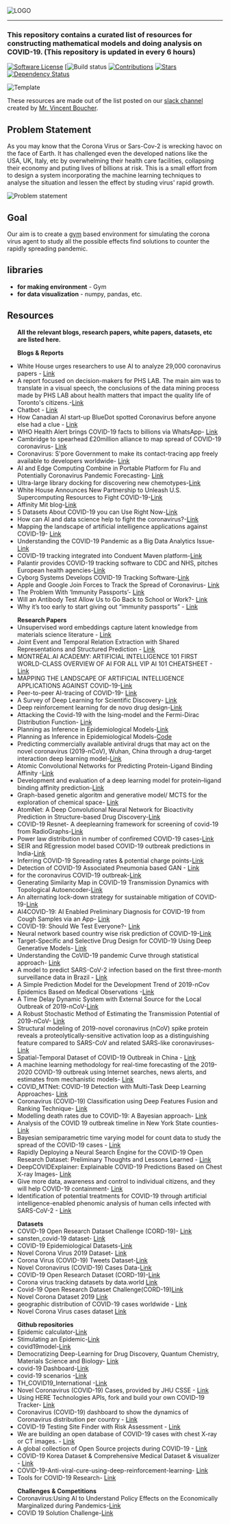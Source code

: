 ![LOGO](https://github.com/addy1997/COVID-19-Resources/blob/master/Screenshot%202020-06-28%20at%201.06.59%20PM.png)

-------------------------------------------------------------------------------------------------------------------
### This repository contains a curated list of resources for constructing mathematical models and doing analysis on COVID-19. (This repository is updated in every 6 hours)
[![Software License](https://img.shields.io/badge/license-GNU-brightgreen.svg)](LICENSE) [![Build status](https://ci.appveyor.com/api/projects/status/8e784doc5sye7c41?svg=true) [![Contributions](https://img.shields.io/github/commit-activity/m/addy1997/COVID-19-Resources.svg?color=%09%2346c018)](https://github.com/addy1997/COVID-19-Resources/graphs/commit-activity) [![Stars](https://img.shields.io/github/stars/addy1997/COVID-19-Resources.svg?style=flat&label=Star&maxAge=86400)](STARS) [![Dependency Status](https://david-dm.org/addy1997/COVID-19-Resources.svg)](https://david-dm.org/addy1997/COVID-19-Resources)     



![Template](https://github.com/addy1997/COVID-19/blob/master/AITaskForcev2.png)

These resources are made out of the list posted on our [slack channel](https://www.linkedin.com/feed/update/urn:li:activity:6652004847895793664/) created by [Mr. Vincent Boucher](https://ca.linkedin.com/in/montrealai?trk=public-post_share-update_actor-text).

## Problem Statement

As you may know that the Corona Virus or Sars-Cov-2 is wrecking havoc on the face of Earth. It has challenged even the developed nations like the USA, UK, Italy, etc by overwhelming their health care facilities, collapsing their economy and puting lives of billions at risk. This is a small effort from to design a system incorporating the machine learning techniques to analyse the situation and lessen the effect by studing virus' rapid growth.

![Problem statement](https://github.com/addy1997/COVID-19/blob/master/Screen%20Shot%202020-04-05%20at%203.08.01%20PM.png)

## Goal

Our aim is to create a [gym](https://gym.openai.com/) based environment for simulating the corona virus agent to study all the possible effects find solutions to counter the rapidly spreading pandemic. 



## libraries 

<ul>
<li> <b> for making environment</b> - Gym</li>
  
<li> <b> for data visualization</b> - numpy, pandas, etc.</li>
</ul>

## Resources

<ul>
<b> All the relevant blogs, research papers, white papers, datasets, etc are listed here.</b> <br>
  
<b>Blogs & Reports</b>

<li>White House urges researchers to use AI to analyze 29,000 coronavirus papers - <a href="https://www.reuters.com/article/us-health-coronavirus-tech-research-idUSKBN2133E6">Link</a></li>

  
<li>A report focused on decision-makers for PHS LAB. The main aim was to translate in a visual speech, the conclusions of the data mining process made by PHS LAB about health matters that impact the quality life of Toronto's citizens.-<a href="https://www.behance.net/gallery/74360365/Health-report-of-Toronto-neighborhoods">Link</a></li>


<li>Chatbot - <a href="https://covid19.dialogue.co/?lng=en#/info">Link</a></li>


<li> How Canadian AI start-up BlueDot spotted Coronavirus before anyone else had a clue - <a href="https://diginomica.com/how-canadian-ai-start-bluedot-spotted-coronavirus-anyone-else-had-clue">Link</a></li>


<li> WHO Health Alert brings COVID-19 facts to billions via WhatsApp- <a href="https://www.who.int/news-room/feature-stories/detail/who-health-alert-brings-covid-19-facts-to-billions-via-whatsapp">Link</a></li>


<li>Cambridge to spearhead £20million alliance to map spread of COVID-19 coronavirus- <a href= "https://www.cam.ac.uk/research/news/cambridge-to-spearhead-ps20million-alliance-to-map-spread-of-covid-19-coronavirus?utm_campaign=research&utm_medium=social&utm_source=linkedin&utm_content=1584953090">Link</a></li>


<li>Coronavirus: S'pore Government to make its contact-tracing app freely available to developers worldwide- <a href="https://www.straitstimes.com/singapore/coronavirus-spore-government-to-make-its-contact-tracing-app-freely-available-to">Link</a></li>


<li>AI and Edge Computing Combine in Portable Platform for Flu and Potentially Coronavirus Pandemic Forecasting- <a href="https://www.genengnews.com/news/ai-and-edge-computing-combine-in-portable-platform-for-flu-and-potentially-coronavirus-forecasting/">Link</a></li>

<li>Ultra-large library docking for discovering new chemotypes-<a href="https://www.ncbi.nlm.nih.gov/pmc/articles/PMC6383769/">Link</a></li>


<li>White House Announces New Partnership to Unleash U.S. Supercomputing Resources to Fight COVID-19-<a href="https://www.whitehouse.gov/briefings-statements/white-house-announces-new-partnership-unleash-u-s-supercomputing-resources-fight-covid-19/">Link</a></li>


<li>Affinity Mit blog-<a href="https://affinity.mit.edu/">Link</a></li>


<li>5 Datasets About COVID-19 you can Use Right Now-<a href="https://towardsdatascience.com/5-datasets-about-covid-19-you-can-use-right-now-46307b1406a">Link</a></li>

<li>How can AI and data science help to fight the coronavirus?-<a href="https://www.ericsson.com/en/blog/2020/4/ai-and-data-science-to-fight-coronavirus">Link</a></li>

<li>Mapping the landscape of artificial intelligence applications against COVID-19- <a href="https://www.unglobalpulse.org/2020/03/mapping-the-landscape-of-artificial-intelligence-applications-against-covid-19/">Link</a></li>

<li>Understanding the COVID-19 Pandemic as a Big Data Analytics Issue-<a href="Understanding the COVID-19 Pandemic as a Big Data Analytics Issue">Link</a></li>

<li>COVID-19 tracking integrated into Conduent Maven platform-<a href="https://economictimes.indiatimes.com/tech/software/covid-19-tracking-integrated-into-conduent-maven-platform/articleshow/74792429.cms">Link</a></li>

<li>Palantir provides COVID-19 tracking software to CDC and NHS, pitches European health agencies-<a href="https://techcrunch.com/2020/04/01/palantir-coronavirus-cdc-nhs-gotham-foundry/">Link</a></li>

<li>Cyborg Systems Develops COVID-19 Tracking Software-<a href="https://www.aithority.com/security/cyborg-systems-develops-covid-19-tracking-software/">Link</a></li>

<li>Apple and Google Join Forces to Track the Spread of Coronavirus- <a href="https://coronavirus.medium.com/apple-and-google-join-forces-to-track-spread-of-coronavirus-fc2c68fda0ea">Link</a></li>

<li>The Problem With ‘Immunity Passports’- <a href="https://coronavirus.medium.com/the-problem-with-immunity-passports-3764d49df7c8">Link</a></li>

<li>Will an Antibody Test Allow Us to Go Back to School or Work?- <a href="https://www.nytimes.com/2020/04/10/health/coronavirus-antibody-test.html">Link</a></li>

<li>Why it’s too early to start giving out “immunity passports” - <a href="https://www.technologyreview.com/2020/04/09/998974/immunity-passports-cornavirus-antibody-test-outside/?truid=a48b87a65416a1d0ada2c01a698dc8ea&utm_source=the_download&utm_medium=email&utm_campaign=the_download.unpaid.engagement&utm_content=04-10-2020">Link</a></li>

</ul>
  
  
<ul>
<b>Research Papers</b>  
  
<li> Unsupervised word embeddings capture latent knowledge from materials science literature - <a href="https://perssongroup.lbl.gov/papers/dagdelen-2019-word-embeddings.pdf">Link</a></li>
  
<li>Joint Event and Temporal Relation Extraction with Shared Representations and Structured Prediction - <a href="https://arxiv.org/pdf/1909.05360.pdf">Link</a></li>

<li>MONTRÉAL.AI ACADEMY: ARTIFICIAL INTELLIGENCE 101 FIRST WORLD-CLASS OVERVIEW OF AI FOR ALL
VIP AI 101 CHEATSHEET - <a href="www.montreal.ai/ai4all.pdf">Link</a></li>

<li>MAPPING THE LANDSCAPE OF ARTIFICIAL INTELLIGENCE APPLICATIONS AGAINST COVID-19-<a href="https://drive.google.com/file/d/1vDcb6HeS-hufNgqH0dDhIEGjuJpnnkzT/view">Link</a></li>

<li>Peer-to-peer AI-tracing of COVID-19- <a href= "https://yoshuabengio.org/2020/03/23/peer-to-peer-ai-tracing-of-covid-19/">Link</a></li>

<li>A Survey of Deep Learning for Scientific Discovery- <a href="https://arxiv.org/abs/2003.11755">Link</a></li>

<li>Deep reinforcement learning for de novo drug design-<a href="https://advances.sciencemag.org/content/4/7/eaap7885">Link</a></li>

<li>Attacking the Covid-19 with the Ising-model and the Fermi-Dirac Distribution Function- <a href="https://arxiv.org/abs/2003.11860">Link</a></li>

<li>Planning as Inference in Epidemiological Models-<a href="https://arxiv.org/abs/2003.13221">Link</a></li>
<li>Planning as Inference in Epidemiological Models-<a href="https://github.com/plai-group/covid">Code</a></li>

<li>Predicting commercially available antiviral drugs that may act on the novel coronavirus (2019-nCoV), Wuhan, China through a drug-target interaction deep learning model-<a href="https://www.biorxiv.org/content/10.1101/2020.01.31.929547v1">Link</a></li> 

<li>Atomic Convolutional Networks for Predicting Protein-Ligand Binding Affinity -<a href="https://arxiv.org/abs/1703.10603">Link</a></li>

<li>Development and evaluation of a deep learning model for protein–ligand binding affinity prediction-<a href="https://www.ncbi.nlm.nih.gov/pmc/articles/PMC6198856/">Link</a></li>

<li>Graph-based genetic algoritm and generative model/ MCTS for the exploration of chemical space- <a href="https://chemrxiv.org/articles/Graph-based_Genetic_Algorithm_and_Generative_Model_Monte_Carlo_Tree_Search_for_the_Exploration_of_Chemical_Space/7240751">Link</a></li>

<li>AtomNet: A Deep Convolutional Neural Network for Bioactivity Prediction in Structure-based Drug Discovery-<a href="https://arxiv.org/abs/1510.02855">Link</a></li>

<li>COVID-19 Resnet- A deeplearning framework for screening of covid-19 from RadioGraphs-<a href="https://github.com/addy1997/COVID-19/blob/master/papers/2003.14395.pdf">Link</a></li>

<li>Power law distribution in number of confiremed COVID-19 cases-<a href="https://github.com/addy1997/COVID-19/blob/master/papers/2004.00940.pdf">Link</a></li>

<li>SEIR and REgression model based COVID-19 outbreak predictions in India-<a href="https://github.com/addy1997/COVID-19/blob/master/papers/2004.00958.pdf">Link</a></li>

<li>Inferring COVID-19 Spreading rates & potential charge points-<a href="https://github.com/addy1997/COVID-19/blob/master/papers/2004.01105.pdf">Link</a></li>

<li>Detection of COVID-19 Associated Pneumonia based GAN - <a href="https://github.com/addy1997/COVID-19/blob/master/papers/2004.01184.pdf">Link</a></li>

<li>for the coronavirus COVID-19 outbreak-<a href="https://github.com/addy1997/COVID-19/blob/master/papers/2004.01487.pdf">Link</a></li>

<li>Generating Similarity Map in COVID-19 Transmission Dynamics with Topological Autoencoder-<a href="https://github.com/addy1997/COVID-19/blob/master/papers/2004.01481.pdf">Link</a></li>

<li>An alternating lock-down strategy for sustainable mitigation of COVID-19-<a href="https://github.com/addy1997/COVID-19/blob/master/papers/2004.01453.pdf">Link</a></li>


<li>AI4COVID-19: AI Enabled Preliminary Diagnosis for COVID-19 from Cough Samples via an App- <a href="https://github.com/addy1997/COVID-19/blob/master/papers/2004.01275.pdf">Link</a></li>


<li>COVID-19: Should We Test Everyone?- <a href="https://github.com/addy1997/COVID-19/tree/master/papers">Link</a></li>

<li>Neural network based country wise risk prediction of COVID-19-<a href="https://github.com/addy1997/COVID-19/blob/master/papers/2004.00959.pdf">Link</a></li>

<li>Target-Specific and Selective Drug Design for COVID-19 Using Deep Generative Models- <a href="https://github.com/addy1997/COVID-19/blob/master/papers/2004.01215.pdf">Link</a></li>

<li>Understanding the CoVID-19 pandemic Curve through statistical approach- <a href="https://www.medrxiv.org/content/10.1101/2020.04.06.20055426v1">Link</a></li>

<li>A model to predict SARS-CoV-2 infection based on the first three-month surveillance data in Brazil - <a href="https://www.medrxiv.org/content/10.1101/2020.04.05.20047944v1">Link</a></li>

<li>A Simple Prediction Model for the Development Trend of 2019-nCov Epidemics Based on Medical Observations -<a href="https://github.com/addy1997/COVID-19-Resources/commit/d29aaf10940df5b0f1f0217c62e5b1c848248312">Link</a></li>

<li>A Time Delay Dynamic System with External Source for the Local Outbreak of 2019-nCoV-<a href="https://github.com/addy1997/COVID-19-Resources/commit/d29aaf10940df5b0f1f0217c62e5b1c848248312">Link</a></li>

<li>A Robust Stochastic Method of Estimating the Transmission Potential of 2019-nCoV- <a href="https://github.com/addy1997/COVID-19-Resources/blob/master/papers/2002.03828.pdf">Link</a></li>
  
<li>Structural modeling of 2019-novel coronavirus (nCoV) spike protein reveals a proteolytically-sensitive activation loop as a distinguishing feature compared to SARS-CoV and related SARS-like coronaviruses-<a href="https://github.com/addy1997/COVID-19-Resources/commit/39468ff25c1c2ca5099e2ec663074e65ae9c5d66">Link</a></li>

<li>Spatial-Temporal Dataset of COVID-19 Outbreak in China - <a href="https://github.com/addy1997/COVID-19-Resources/blob/master/papers/2003.11716.pdf">Link</a></li>

<li>A machine learning methodology for real-time forecasting of the 2019-2020 COVID-19 outbreak using Internet searches, news alerts, and estimates from mechanistic models- <a href="https://arxiv.org/abs/2004.04019">Link</a></li>

<li>COVID_MTNet: COVID-19 Detection with Multi-Task Deep Learning Approaches- <a href="https://arxiv.org/abs/2004.03747">Link</a></li>

<li>Coronavirus (COVID-19) Classification using Deep Features Fusion and Ranking Technique- <a href="https://arxiv.org/abs/2004.03698">Link</a></li>

<li>Modelling death rates due to COVID-19: A Bayesian approach- <a href="https://arxiv.org/abs/2004.02386">Link</a></li>

<li>Analysis of the COVID 19 outbreak timeline in New York State counties- <a href="https://arxiv.org/abs/2004.02366">Link</a></li>

<li>Bayesian semiparametric time varying model for count data to study the spread of the COVID-19 cases - <a href="https://arxiv.org/abs/2004.02281">Link</a></li>

<li>Rapidly Deploying a Neural Search Engine for the COVID-19 Open Research Dataset: Preliminary Thoughts and Lessons Learned - <a href="https://arxiv.org/abs/2004.05125">Link</a></li>

<li>DeepCOVIDExplainer: Explainable COVID-19 Predictions Based on Chest X-ray Images- <a href="https://arxiv.org/abs/2004.04582">Link</a></li>

<li>Give more data, awareness and control to individual citizens, and they will help COVID-19 containment- <a href="https://arxiv.org/abs/2004.05222">Link</a></li>

<li>Identification of potential treatments for COVID-19 through artificial intelligence-enabled phenomic analysis of human cells infected with SARS-CoV-2 - <a href="https://www.biorxiv.org/content/10.1101/2020.04.21.054387v1">Link</a></li>
  
</ul>


<ul>
<b>Datasets</b>
  
<li>COVID-19 Open Research Dataset Challenge (CORD-19)- <a href="https://www.kaggle.com/allen-institute-for-ai/CORD-19-research-challenge">Link</a></li>
  
<li>sansten_covid-19 dataset- <a href="https://drive.google.com/file/d/1egTa2hFNjBYKd8YF92nFAb4se-gj6fwA/view">Link</a></li>

<li>COVID-19 Epidemiological Datasets-<a href="https://sites.google.com/view/data-science-covid-19/data-and-resources">Link</a></li>

<li>Novel Corona Virus 2019 Dataset- <a href="https://www.kaggle.com/sudalairajkumar/novel-corona-virus-2019-dataset/tasks?taskId=508">Link</a></li>

<li>Corona Virus (COVID-19) Tweets Dataset-<a href="https://ieee-dataport.org/open-access/corona-virus-covid-19-tweets-dataset">Link</a></li>

<li>Novel Coronavirus (COVID-19) Cases Data-<a href="https://data.humdata.org/dataset/novel-coronavirus-2019-ncov-cases">Link</a></li>

<li>COVID-19 Open Research Dataset (CORD-19)-<a href="https://registry.opendata.aws/cord-19/">Link</a></li>

<li>Corona virus tracking datasets by data.world <a href="https://data.world/datasets/covid-19">Link</a></li>

<li> Covid-19 Open Research Dataset Challenge(CORD-19)<a href="https://www.kaggle.com/allen-institute-for-ai/CORD-19-research-challenge">Link</a></li>

<li>Novel Corona Dataset 2019 <a href="https://www.kaggle.com/sudalairajkumar/novel-corona-virus-2019-dataset">Link</a></li>

<li>geographic distribution of COVID-19 cases worldwide - <a href="https://www.ecdc.europa.eu/en/publications-data/download-todays-data-geographic-distribution-covid-19-cases-worldwide">Link</a></li>

<li>Novel Corona Virus cases dataset <a href="https://data.humdata.org/dataset/novel-coronavirus-2019-ncov-cases">Link</a></li>

</ul>


<ul>
<b>Github repositories</b>
  
<li>Epidemic calculator-<a href="http://gabgoh.github.io/COVID/index.html">Link</a></li>

<li>Stimulating an Epidemic-<a href="https://www.youtube.com/watch?v=gxAaO2rsdIs&feature=youtu.be">Link</a></li>
  
<li>covid19model-<a href="https://github.com/ImperialCollegeLondon/covid19model">Link</a></li>

<li>Democratizing Deep-Learning for Drug Discovery, Quantum Chemistry, Materials Science and Biology- <a href="https://github.com/deepchem/deepchem">Link</a></li>

<li>covid-19 Dashboard-<a href="https://github.com/github/covid19-dashboard">Link</a></li>

<li>covid-19 scenarios -<a href="https://github.com/neherlab/covid19_scenarios">Link</a></li>

<li>TH_COVID19_International -<a href="https://github.com/Tencent/TH_COVID19_International">Link</a></li>

<li>Novel Coronavirus (COVID-19) Cases, provided by JHU CSSE - <a href="https://github.com/CSSEGISandData/COVID-19">Link</a></li>

<li>Using HERE Technologies APIs, fork and build your own COVID-19 Tracker- <a href="https://github.com/heremaps/here-covid-19-tracker">Link</a></li>

<li>Coronavirus (COVID-19) dashboard to show the dynamics of Сoronavirus distribution per country - <a href="https://github.com/trekhleb/covid-19">Link</a></li>

<li>COVID-19 Testing Site Finder with Risk Assessment - <a href="https://github.com/oscarhealth/covid19-testing">Link</a></li>

<li>We are building an open database of COVID-19 cases with chest X-ray or CT images. - <a href="https://github.com/ieee8023/covid-chestxray-dataset">Link</a></li>

<li>A global collection of Open Source projects during COVID-19 - <a href="https://github.com/WeileiZeng/Open-Source-COVID-19">Link</a></li>

<li>COVID-19 Korea Dataset & Comprehensive Medical Dataset & visualizer - <a href="https://github.com/ThisIsIsaac/Data-Science-for-COVID-19">Link</a></li>

<li>COVID-19-Anti-viral-cure-using-deep-reinforcement-learning- <a href="https://github.com/Ifiokcharles/COVID-19-Anti-viral-cure-using-deep-reinforcement-learning">Link</a></li>

<li>Tools for COVID-19 Research- <a href="https://github.com/josephsdavid/cord-19-tools">Link</a></li>

</ul>

<ul>
<b>Challenges & Competitions</b>
  
<li>Coronavirus:Using AI to Understand Policy Effects on the Economically Marginalized during Pandemics-<a href="https://omdena.com/challenges/ai-pandemics">Link</a></li>

<li>COVID 19 Solution Challenge-<a href="https://innovate.mygov.in/covid19/">Link</a></li>

</ul>














